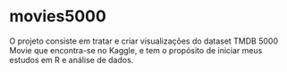 # movies5000

O projeto consiste em tratar e criar visualizações do dataset TMDB 5000 Movie que encontra-se no Kaggle, e tem o propósito de iniciar meus estudos em R e análise de dados.
